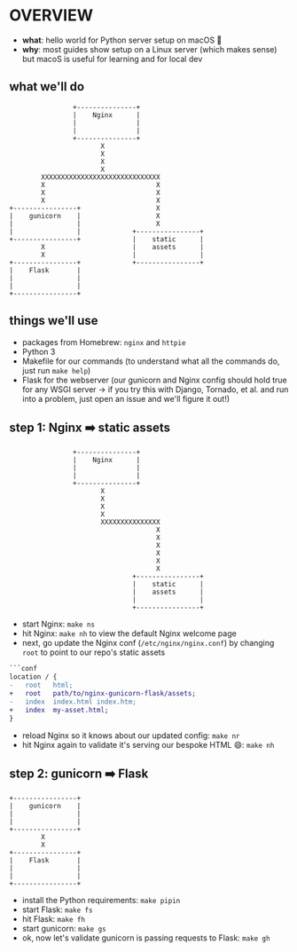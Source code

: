 # OVERVIEW

* __what__: hello world for Python server setup on macOS 🍎
* __why__: most guides show setup on a Linux server (which makes sense) but macoS is useful for learning and for local dev

## what we'll do

```language
                +---------------+
                |    Nginx      |
                |               |
                |               |
                +---------------+
                       X
                       X
                       X
                       X
        XXXXXXXXXXXXXXXXXXXXXXXXXXXXXX
        X                            X
        X                            X
        X                            X
+----------------+                   X
|    gunicorn    |                   X
|                |                   X
|                |             +----------------+
+----------------+             |    static      |
        X                      |    assets      |
        X                      |                |
+----------------+             +----------------+
|    Flask       |
|                |
|                |
+----------------+
```

## things we'll use

* packages from Homebrew: `nginx` and `httpie`
* Python 3
* Makefile for our commands (to understand what all the commands do, just run `make help`)
* Flask for the webserver (our gunicorn and Nginx config should hold true for any WSGI server -> if you try this with Django, Tornado, et al. and run into a problem, just open an issue and we'll figure it out!)

## step 1: Nginx ➡️ static assets

```language
                +---------------+
                |    Nginx      |
                |               |
                |               |
                +---------------+
                       X
                       X
                       X
                       X
                       XXXXXXXXXXXXXXX
                                     X
                                     X
                                     X
                                     X
                                     X
                                     X
                               +----------------+
                               |    static      |
                               |    assets      |
                               |                |
                               +----------------+

```

* start Nginx: `make ns`
* hit Nginx: `make nh` to view the default Nginx welcome page
* next, go update the Nginx conf (`/etc/nginx/nginx.conf`) by changing `root` to point to our repo's static assets
```diff
```conf
location / {
-   root   html;
+   root   path/to/nginx-gunicorn-flask/assets;
-   index  index.html index.htm;
+   index  my-asset.html;
}
```
* reload Nginx so it knows about our updated config: `make nr`
* hit Nginx again to validate it's serving our bespoke HTML 😄: `make nh`

## step 2: gunicorn ➡️ Flask

```language
+----------------+                   
|    gunicorn    |                   
|                |                   
|                |             
+----------------+             
        X                      
        X                      
+----------------+             
|    Flask       |
|                |
|                |
+----------------+
```

* install the Python requirements: `make pipin`
* start Flask: `make fs`
* hit Flask: `make fh`
* start gunicorn: `make gs`
* ok, now let's validate gunicorn is passing requests to Flask: `make gh`

